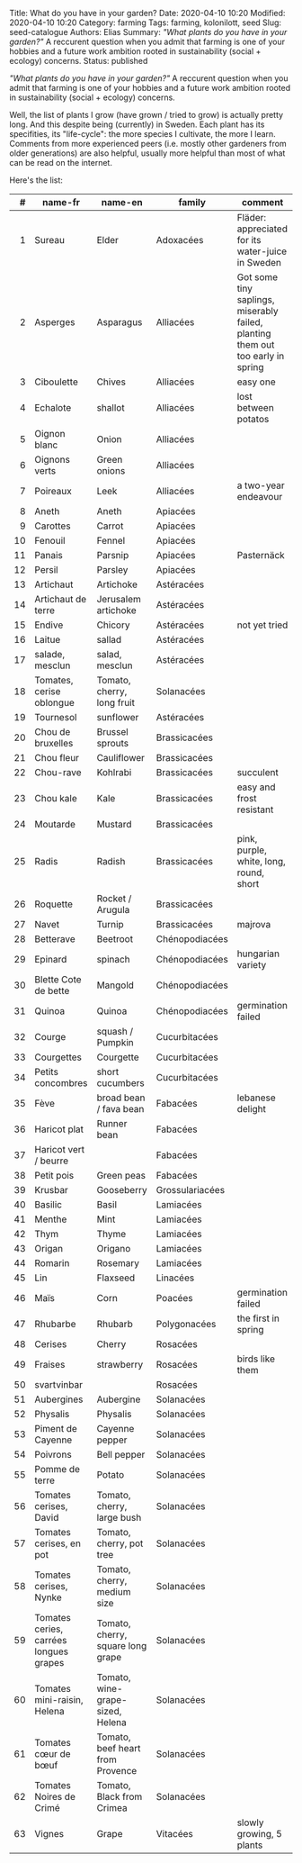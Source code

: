 Title: What do you have in your garden?
Date: 2020-04-10 10:20
Modified: 2020-04-10 10:20
Category: farming
Tags: farming, kolonilott, seed
Slug: seed-catalogue
Authors: Elias
Summary: *"What plants do you have in your garden?"* A reccurent question when you admit that farming is one of your hobbies and a future work ambition rooted in sustainability (social + ecology) concerns. 
Status: published

*"What plants do you have in your garden?"* A reccurent question when you admit that farming is one of your hobbies and a future work ambition rooted in sustainability (social + ecology) concerns. 


Well, the list of plants I grow (have grown / tried to grow) is actually pretty long. And this despite being (currently) in Sweden. Each plant has its specifities, its "life-cycle": the more species I cultivate, the more I learn. Comments from more experienced peers (i.e. mostly other gardeners from older generations) are also helpful, usually more helpful than most of what can be read on the internet.


Here's the list:

|  # | name-fr                                | name-en                           | family          | comment                                                                         |
|---:|----------------------------------------|-----------------------------------|-----------------|---------------------------------------------------------------------------------|
|  1 | Sureau                                 | Elder                             | Adoxacées       | Fläder: appreciated for its water-juice in Sweden                               |
|  2 | Asperges                               | Asparagus                         | Alliacées       | Got some tiny saplings, miserably failed, planting them out too early in spring |
|  3 | Ciboulette                             | Chives                            | Alliacées       | easy one                                                                        |
|  4 | Echalote                               | shallot                           | Alliacées       | lost between potatos                                                            |
|  5 | Oignon blanc                           | Onion                             | Alliacées       |                                                                                 |
|  6 | Oignons verts                          | Green onions                      | Alliacées       |                                                                                 |
|  7 | Poireaux                               | Leek                              | Alliacées       | a two-year endeavour                                                            |
|  8 | Aneth                                  | Aneth                             | Apiacées        |                                                                                 |
|  9 | Carottes                               | Carrot                            | Apiacées        |                                                                                 |
| 10 | Fenouil                                | Fennel                            | Apiacées        |                                                                                 |
| 11 | Panais                                 | Parsnip                           | Apiacées        | Pasternäck                                                                      |
| 12 | Persil                                 | Parsley                           | Apiacées        |                                                                                 |
| 13 | Artichaut                              | Artichoke                         | Astéracées      |                                                                                 |
| 14 | Artichaut de terre                     | Jerusalem artichoke               | Astéracées      |                                                                                 |
| 15 | Endive                                 | Chicory                           | Astéracées      | not yet tried                                                                   |
| 16 | Laitue                                 | sallad                            | Astéracées      |                                                                                 |
| 17 | salade, mesclun                        | salad, mesclun                    | Astéracées      |                                                                                 |
| 18 | Tomates, cerise oblongue               | Tomato, cherry, long fruit        | Solanacées      |                                                                                 |
| 19 | Tournesol                              | sunflower                         | Astéracées      |                                                                                 |
| 20 | Chou de bruxelles                      | Brussel sprouts                   | Brassicacées    |                                                                                 |
| 21 | Chou fleur                             | Cauliflower                       | Brassicacées    |                                                                                 |
| 22 | Chou-rave                              | Kohlrabi                          | Brassicacées    | succulent                                                                       |
| 23 | Chou kale                              | Kale                              | Brassicacées    | easy and frost resistant                                                        |
| 24 | Moutarde                               | Mustard                           | Brassicacées    |                                                                                 |
| 25 | Radis                                  | Radish                            | Brassicacées    | pink, purple, white, long, round, short                                         |
| 26 | Roquette                               | Rocket / Arugula                  | Brassicacées    |                                                                                 |
| 27 | Navet                                  | Turnip                            | Brassicacées    | majrova                                                                         |
| 28 | Betterave                              | Beetroot                          | Chénopodiacées  |                                                                                 |
| 29 | Epinard                                | spinach                           | Chénopodiacées  | hungarian variety                                                               |
| 30 | Blette Cote de bette                   | Mangold                           | Chénopodiacées  |                                                                                 |
| 31 | Quinoa                                 | Quinoa                            | Chénopodiacées  | germination failed                                                              |
| 32 | Courge                                 | squash / Pumpkin                  | Cucurbitacées   |                                                                                 |
| 33 | Courgettes                             | Courgette                         | Cucurbitacées   |                                                                                 |
| 34 | Petits concombres                      | short cucumbers                   | Cucurbitacées   |                                                                                 |
| 35 | Fève                                   | broad bean / fava bean            | Fabacées        | lebanese delight                                                                |
| 36 | Haricot plat                           | Runner bean                       | Fabacées        |                                                                                 |
| 37 | Haricot vert / beurre                  |                                   | Fabacées        |                                                                                 |
| 38 | Petit pois                             | Green peas                        | Fabacées        |                                                                                 |
| 39 | Krusbar                                | Gooseberry                        | Grossulariacées |                                                                                 |
| 40 | Basilic                                | Basil                             | Lamiacées       |                                                                                 |
| 41 | Menthe                                 | Mint                              | Lamiacées       |                                                                                 |
| 42 | Thym                                   | Thyme                             | Lamiacées       |                                                                                 |
| 43 | Origan                                 | Origano                           | Lamiacées       |                                                                                 |
| 44 | Romarin                                | Rosemary                          | Lamiacées       |                                                                                 |
| 45 | Lin                                    | Flaxseed                          | Linacées        |                                                                                 |
| 46 | Maïs                                   | Corn                              | Poacées         | germination failed                                                              |
| 47 | Rhubarbe                               | Rhubarb                           | Polygonacées    | the first in spring                                                             |
| 48 | Cerises                                | Cherry                            | Rosacées        |                                                                                 |
| 49 | Fraises                                | strawberry                        | Rosacées        | birds like them                                                                 |
| 50 | svartvinbar                            |                                   | Rosacées        |                                                                                 |
| 51 | Aubergines                             | Aubergine                         | Solanacées      |                                                                                 |
| 52 | Physalis                               | Physalis                          | Solanacées      |                                                                                 |
| 53 | Piment de Cayenne                      | Cayenne pepper                    | Solanacées      |                                                                                 |
| 54 | Poivrons                               | Bell pepper                       | Solanacées      |                                                                                 |
| 55 | Pomme de terre                         | Potato                            | Solanacées      |                                                                                 |
| 56 | Tomates cerises, David                 | Tomato, cherry, large bush        | Solanacées      |                                                                                 |
| 57 | Tomates cerises, en pot                | Tomato, cherry, pot tree          | Solanacées      |                                                                                 |
| 58 | Tomates cerises, Nynke                 | Tomato, cherry, medium size       | Solanacées      |                                                                                 |
| 59 | Tomates ceries, carrées longues grapes | Tomato, cherry, square long grape | Solanacées      |                                                                                 |
| 60 | Tomates mini-raisin, Helena            | Tomato, wine-grape-sized, Helena  | Solanacées      |                                                                                 |
| 61 | Tomates cœur de bœuf                   | Tomato, beef heart from Provence  | Solanacées      |                                                                                 |
| 62 | Tomates Noires de Crimé                | Tomato, Black from Crimea         | Solanacées      |                                                                                 |
| 63 | Vignes                                 | Grape                             | Vitacées        | slowly growing, 5 plants                                                        |